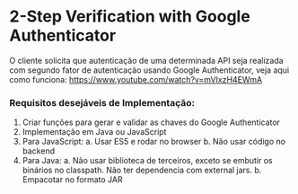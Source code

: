 # 2-Step Verification with Google Authenticator

O cliente solicita que autenticação de uma determinada API seja realizada com segundo fator de autenticação usando Google Authenticator, veja aqui como funciona: https://www.youtube.com/watch?v=mVIxzH4EWmA

### Requisitos desejáveis de Implementação:

1. Criar funções para gerar e validar as chaves do Google Authenticator
2. Implementação em Java ou JavaScript
3. Para JavaScript:
  a. Usar ES5 e rodar no browser
  b. Não usar código no backend
4. Para Java:
  a. Não usar biblioteca de terceiros, exceto se embutir os binários no classpath. Não ter dependencia com external jars.
  b. Empacotar no formato JAR